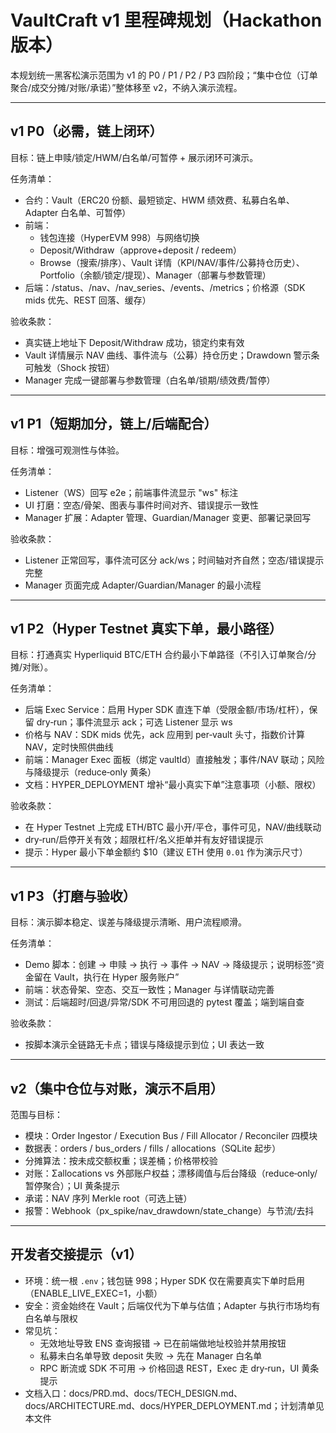 # VaultCraft v1 里程碑规划（Hackathon 版本）

本规划统一黑客松演示范围为 v1 的 P0 / P1 / P2 / P3 四阶段；“集中仓位（订单聚合/成交分摊/对账/承诺）”整体移至 v2，不纳入演示流程。

---

## v1 P0（必需，链上闭环）

目标：链上申赎/锁定/HWM/白名单/可暂停 + 展示闭环可演示。

任务清单：
- 合约：Vault（ERC20 份额、最短锁定、HWM 绩效费、私募白名单、Adapter 白名单、可暂停）
- 前端：
  - 钱包连接（HyperEVM 998）与网络切换
  - Deposit/Withdraw（approve+deposit / redeem）
  - Browse（搜索/排序）、Vault 详情（KPI/NAV/事件/公募持仓历史）、Portfolio（余额/锁定/提现）、Manager（部署与参数管理）
- 后端：/status、/nav、/nav_series、/events、/metrics；价格源（SDK mids 优先、REST 回落、缓存）

验收条款：
- 真实链上地址下 Deposit/Withdraw 成功，锁定约束有效
- Vault 详情展示 NAV 曲线、事件流与（公募）持仓历史；Drawdown 警示条可触发（Shock 按钮）
- Manager 完成一键部署与参数管理（白名单/锁期/绩效费/暂停）

---

## v1 P1（短期加分，链上/后端配合）

目标：增强可观测性与体验。

任务清单：
- Listener（WS）回写 e2e；前端事件流显示 "ws" 标注
- UI 打磨：空态/骨架、图表与事件时间对齐、错误提示一致性
- Manager 扩展：Adapter 管理、Guardian/Manager 变更、部署记录回写

验收条款：
- Listener 正常回写，事件流可区分 ack/ws；时间轴对齐自然；空态/错误提示完整
- Manager 页面完成 Adapter/Guardian/Manager 的最小流程

---

## v1 P2（Hyper Testnet 真实下单，最小路径）

目标：打通真实 Hyperliquid BTC/ETH 合约最小下单路径（不引入订单聚合/分摊/对账）。

任务清单：
- 后端 Exec Service：启用 Hyper SDK 直连下单（受限金额/市场/杠杆），保留 dry‑run；事件流显示 ack；可选 Listener 显示 ws
- 价格与 NAV：SDK mids 优先，ack 应用到 per‑vault 头寸，指数价计算 NAV，定时快照供曲线
- 前端：Manager Exec 面板（绑定 vaultId）直接触发；事件/NAV 联动；风险与降级提示（reduce‑only 黄条）
- 文档：HYPER_DEPLOYMENT 增补“最小真实下单”注意事项（小额、限权）

验收条款：
- 在 Hyper Testnet 上完成 ETH/BTC 最小开/平仓，事件可见，NAV/曲线联动
- dry‑run/启停开关有效；超限杠杆/名义拒单并有友好错误提示
 - 提示：Hyper 最小下单金额约 $10（建议 ETH 使用 `0.01` 作为演示尺寸）

---

## v1 P3（打磨与验收）

目标：演示脚本稳定、误差与降级提示清晰、用户流程顺滑。

任务清单：
- Demo 脚本：创建 → 申赎 → 执行 → 事件 → NAV → 降级提示；说明标签“资金留在 Vault，执行在 Hyper 服务账户”
- 前端：状态骨架、空态、交互一致性；Manager 与详情联动完善
- 测试：后端超时/回退/异常/SDK 不可用回退的 pytest 覆盖；端到端自查

验收条款：
- 按脚本演示全链路无卡点；错误与降级提示到位；UI 表达一致

---

## v2（集中仓位与对账，演示不启用）

范围与目标：
- 模块：Order Ingestor / Execution Bus / Fill Allocator / Reconciler 四模块
- 数据表：orders / bus_orders / fills / allocations（SQLite 起步）
- 分摊算法：按未成交额权重；误差桶；价格带校验
- 对账：Σallocations vs 外部账户权益；漂移阈值与后台降级（reduce‑only/暂停聚合）；UI 黄条提示
- 承诺：NAV 序列 Merkle root（可选上链）
- 报警：Webhook（px_spike/nav_drawdown/state_change）与节流/去抖

---

## 开发者交接提示（v1）

- 环境：统一根 `.env`；钱包链 998；Hyper SDK 仅在需要真实下单时启用（ENABLE_LIVE_EXEC=1，小额）
- 安全：资金始终在 Vault；后端仅代为下单与估值；Adapter 与执行市场均有白名单与限权
- 常见坑：
  - 无效地址导致 ENS 查询报错 → 已在前端做地址校验并禁用按钮
  - 私募未白名单导致 deposit 失败 → 先在 Manager 白名单
  - RPC 断流或 SDK 不可用 → 价格回退 REST，Exec 走 dry‑run，UI 黄条提示
- 文档入口：docs/PRD.md、docs/TECH_DESIGN.md、docs/ARCHITECTURE.md、docs/HYPER_DEPLOYMENT.md；计划清单见本文件
